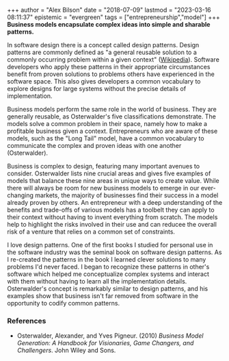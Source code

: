 +++
author = "Alex Bilson"
date = "2018-07-09"
lastmod = "2023-03-16 08:11:37"
epistemic = "evergreen"
tags = ["entrepreneurship","model"]
+++
**Business models encapsulate complex ideas into simple and sharable patterns.**

In software design there is a concept called design patterns.  Design patterns are commonly defined as "a general reusable solution to a commonly occurring problem within a given context" ([Wikipedia](https://en.wikipedia.org/wiki/Software_design_pattern)).  Software developers who apply these patterns in their appropriate circumstances benefit from proven solutions to problems others have experienced in the software space.  This also gives developers a common vocabulary to explore designs for large systems without the precise details of implementation.

Business models perform the same role in the world of business.  They are generally reusable, as Osterwalder's five classifications demonstrate.  The models solve a common problem in their space, namely how to make a profitable business given a context.  Entrepreneurs who are aware of these models, such as the "Long Tail" model, have a common vocabulary to communicate the complex and proven ideas with one another (Osterwalder).

Business is complex to design, featuring many important avenues to consider.  Osterwalder lists nine crucial areas and gives five examples of models that balance these nine areas in unique ways to create value.  While there will always be room for new business models to emerge in our ever-changing markets, the majority of businesses find their success in a model already proven by others.  An entrepreneur with a deep understanding of the benefits and trade-offs of various models has a toolbelt they can apply to their context without having to invent everything from scratch.  The models help to highlight the risks involved in their use and can reducee the overall risk of a venture that relies on a common set of constraints.

I love design patterns.  One of the first books I studied for personal use in the software industry was the seminal book on software design patterns.  As I re-created the patterns in the book I learned clever solutions to many problems I'd never faced.  I began to recognize these patterns in other's software which helped me conceptualize complex systems and interact with them without having to learn all the implementation details.  Osterwalder's concept is remarkably similar to design patterns, and his examples show that business isn't far removed from software in the opportunity to codify common patterns.

### References

- Osterwalder, Alexander, and Yves Pigneur. (2010) _Business Model Generation: A Handbook for Visionaries, Game Changers, and Challengers_. John Wiley and Sons.
